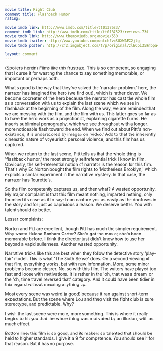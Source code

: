 ```yaml
---
movie title: Fight Club
comment title: Flashback Humor
rating: 

movie imdb link: http://www.imdb.com/title/tt0137523/
comment imdb link: http://www.imdb.com/title/tt0137523/reviews-736
movie tmdb link: http://www.themoviedb.org/movie/550
movie tmdb trailer: http://www.youtube.com/watch?v=SUXWAEX2jlg
movie tmdb poster: http://cf2.imgobject.com/t/p/original/2lECpi35Hnbpa4y46JX0aY3AWTy.jpg

layout: comment
---
```


(Spoilers herein) Films like this frustrate. This is so competent, so engaging that I curse it for wasting the chance to say something memorable, or important or perhaps both.

What's good is the way that they've solved the 'narrator problem.' here, the narrator has imagined the hero (we find out), which is rather clever. We become cocreater of the hero because the narrator has cast the whole film as a conversation with us to explain the last scene which we see in flashback at the beginning of the film. Along the way, we are reminded that we are messing with the film, and the film with us. This latter goes so far as to have the hero work as a projectionist, explaining cigarette burns. He inserts subliminal pornography, which we see throughout with a longer, more noticeable flash toward the end. When we find out about Pitt's non-existence, it is underscored by images on 'video.' Add to that the inherently cinematic nature of voyeuristic personal violence, and this film has us captured.

When we return to the last scene, Pitt tells us that the whole thing is 'flashback humor,' the most strongly selfreferential trick I know in film. Obviously, the self-referential notion of narrator is the reason for this film. That's why Ed Norton bought the film rights to 'Motherless Brooklyn,' which exploits a similar experiment in the narrative mystery. In that case, the narrator has Tourette's.

So the film competently captures us, and then what? A wasted opportunity. My major complaint is that this film meant nothing, imparted nothing, only thumbed its nose as if to say: I can capture you as easily as the doofuses in the story and for just as capricious a reason. We deserve better. You with talent should do better.

Lesser complaints:

Norton and Pitt are excellent, though Pitt has much the simpler requirement. Why waste Helena Bonham Carter? She's got the moxie; she's been memorable before. I think the director just didn't know how to use her beyond a vapid sullenness. Another wasted opportunity.

Narrative tricks like this are best when they follow the detective story 'play-fair' model. This is what 'The Sixth Sense' does. On a second viewing of that film, everything works, but with new information. More, some minor problems become clearer. Not so with this film. The writers have played too fast and loose with motivations. It is rather in the 'oh, that was a dream' or the 'oh, time travel reversed that' category. And it could have been tidier in this regard without messing anything up.

Most every scene was weird (a good) because it ran against short-term expectations. But the scene where Lou and thug visit the fight club is pure stereotype, and predictable. Why?

I wish the last scene were more, more something. This is where it really begins to hit you that the whole thing was motivated by an illusion, with as much effect.

Bottom line: this film is so good, and its makers so talented that should be held to higher standards. I give it a 9 for competence. You should see it for that reason. But it has no purpose.